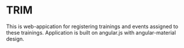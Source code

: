 # TRIM
This is web-appication for registering trainings and events assigned to these trainings. Application is built on angular.js with angular-material design.


